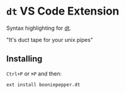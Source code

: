 # `dt` VS Code Extension

Syntax highlighting for [dt](https://github.com/booniepepper/dt).

"It's duct tape for your unix pipes"

## Installing

`Ctrl+P` or `⌘P` and then:

```
ext install booniepepper.dt
```

